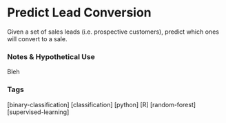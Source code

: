 # Predict Lead Conversion
Given a set of sales leads (i.e. prospective customers), predict which ones will convert to a sale.

### Notes & Hypothetical Use
Bleh


### Tags
[binary-classification] [classification]  [python] [R] [random-forest] [supervised-learning]
